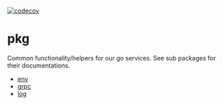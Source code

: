 [![codecov](https://codecov.io/gh/packethost/pkg/branch/master/graph/badge.svg?token=ErCO6uOE4T)](https://codecov.io/gh/packethost/pkg)

# pkg
Common functionality/helpers for our go services.
See sub packages for their documentations.

- [env](./env)
- [grpc](./grpc)
- [log](./log)
